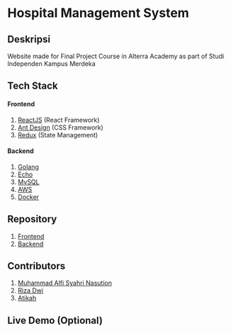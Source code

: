 # Hospital Management System

## Deskripsi

Website made for Final Project Course in Alterra Academy as part of Studi Independen Kampus Merdeka

## Tech Stack

#### Frontend

1. [ReactJS](https://nextjs.org/) (React Framework)
2. [Ant Design](https://tailwindcss.com/) (CSS Framework)
3. [Redux](https://www.framer.com/motion/) (State Management)

#### Backend

1. [Golang](https://hub.docker.com/_/golang/)
2. [Echo](https://github.com/gin-gonic/gin)
3. [MySQL](https://hub.docker.com/_/redis/)
4. [AWS](https://hub.docker.com/_/postgres)
5. [Docker](https://www.docker.com/)

## Repository

1. [Frontend](https://github.com/milhamm/noggabut2021)
2. [Backend](https://github.com/avtara/sthira-basic-blog)

## Contributors

1. [Muhammad Alfi Syahri Nasution](https://github.com/alfi2811)
2. [Riza Dwi](https://github.com/avtara)
2. [Atikah](https://github.com/avtara)

## Live Demo (Optional)